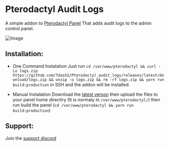 # Pterodactyl Audit Logs
A simple addon to [Pterodactyl Panel](https://github.com/pterodactyl/panel) That adds audit logs to the admin control panel.

![Image](https://cdn.discordapp.com/attachments/772887124554678282/910242971134332990/Screenshot_2021-11-16_125846.png)


## Installation: 
- One Command Instalation Just run ``cd /var/www/pterodactyl && curl -Lo logs.zip https://github.com/Tdash2/Pterodactyl_audit_logs/releases/latest/download/logs.zip && unzip -o logs.zip && rm -rf logs.zip && yarn run build:production``  in SSH and the addon will be installed.

- Manual Instalation Download the [latest verson](https://github.com/Tdash2/Pterodactyl_audit_logs/releases/) then upload the files to your panel home directiry (It is normaly in ``/var/www/pterodactyl/``) then run build the panel (``cd /var/www/pterodactyl && yarn run build:production``)

## Support: 
Join the [support discord](https://discord.gg/vTtBhRWjDf)
